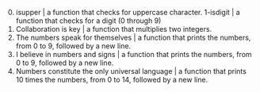 0. isupper | a function that checks for uppercase character.
1-isdigit | a function that checks for a digit (0 through 9)
2. Collaboration is key | a function that multiplies two integers.
3. The numbers speak for themselves |  a function that prints the numbers, from 0 to 9, followed by a new line.
 4. I believe in numbers and signs | a function that prints the numbers, from 0 to 9, followed by a new line.
5. Numbers constitute the only universal language | a function that prints 10 times the numbers, from 0 to 14, followed by a new line.
